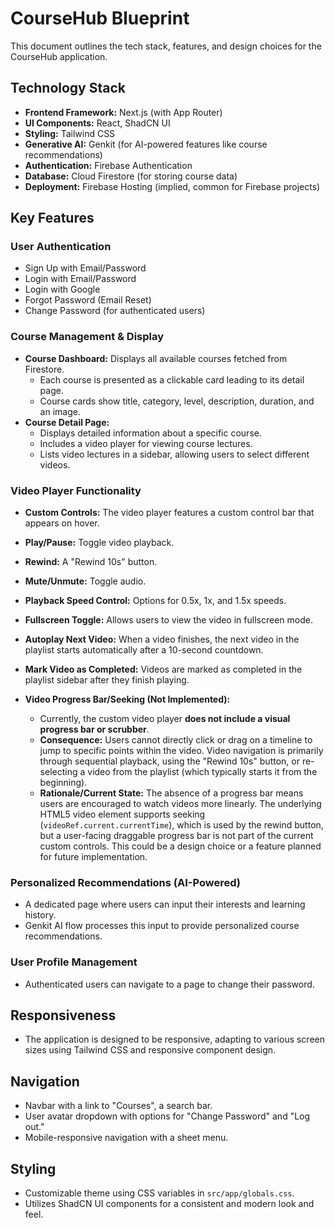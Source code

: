 # CourseHub Blueprint

This document outlines the tech stack, features, and design choices for the CourseHub application.

## Technology Stack

*   **Frontend Framework:** Next.js (with App Router)
*   **UI Components:** React, ShadCN UI
*   **Styling:** Tailwind CSS
*   **Generative AI:** Genkit (for AI-powered features like course recommendations)
*   **Authentication:** Firebase Authentication
*   **Database:** Cloud Firestore (for storing course data)
*   **Deployment:** Firebase Hosting (implied, common for Firebase projects)

## Key Features

### User Authentication
*   Sign Up with Email/Password
*   Login with Email/Password
*   Login with Google
*   Forgot Password (Email Reset)
*   Change Password (for authenticated users)

### Course Management & Display
*   **Course Dashboard:** Displays all available courses fetched from Firestore.
    *   Each course is presented as a clickable card leading to its detail page.
    *   Course cards show title, category, level, description, duration, and an image.
*   **Course Detail Page:**
    *   Displays detailed information about a specific course.
    *   Includes a video player for viewing course lectures.
    *   Lists video lectures in a sidebar, allowing users to select different videos.

### Video Player Functionality
*   **Custom Controls:** The video player features a custom control bar that appears on hover.
*   **Play/Pause:** Toggle video playback.
*   **Rewind:** A "Rewind 10s" button.
*   **Mute/Unmute:** Toggle audio.
*   **Playback Speed Control:** Options for 0.5x, 1x, and 1.5x speeds.
*   **Fullscreen Toggle:** Allows users to view the video in fullscreen mode.
*   **Autoplay Next Video:** When a video finishes, the next video in the playlist starts automatically after a 10-second countdown.
*   **Mark Video as Completed:** Videos are marked as completed in the playlist sidebar after they finish playing.

*   **Video Progress Bar/Seeking (Not Implemented):**
    *   Currently, the custom video player **does not include a visual progress bar or scrubber**.
    *   **Consequence:** Users cannot directly click or drag on a timeline to jump to specific points within the video. Video navigation is primarily through sequential playback, using the "Rewind 10s" button, or re-selecting a video from the playlist (which typically starts it from the beginning).
    *   **Rationale/Current State:** The absence of a progress bar means users are encouraged to watch videos more linearly. The underlying HTML5 video element supports seeking (`videoRef.current.currentTime`), which is used by the rewind button, but a user-facing draggable progress bar is not part of the current custom controls. This could be a design choice or a feature planned for future implementation.

### Personalized Recommendations (AI-Powered)
*   A dedicated page where users can input their interests and learning history.
*   Genkit AI flow processes this input to provide personalized course recommendations.

### User Profile Management
*   Authenticated users can navigate to a page to change their password.

## Responsiveness
*   The application is designed to be responsive, adapting to various screen sizes using Tailwind CSS and responsive component design.

## Navigation
*   Navbar with a link to "Courses", a search bar.
*   User avatar dropdown with options for "Change Password" and "Log out."
*   Mobile-responsive navigation with a sheet menu.

## Styling
*   Customizable theme using CSS variables in `src/app/globals.css`.
*   Utilizes ShadCN UI components for a consistent and modern look and feel.

